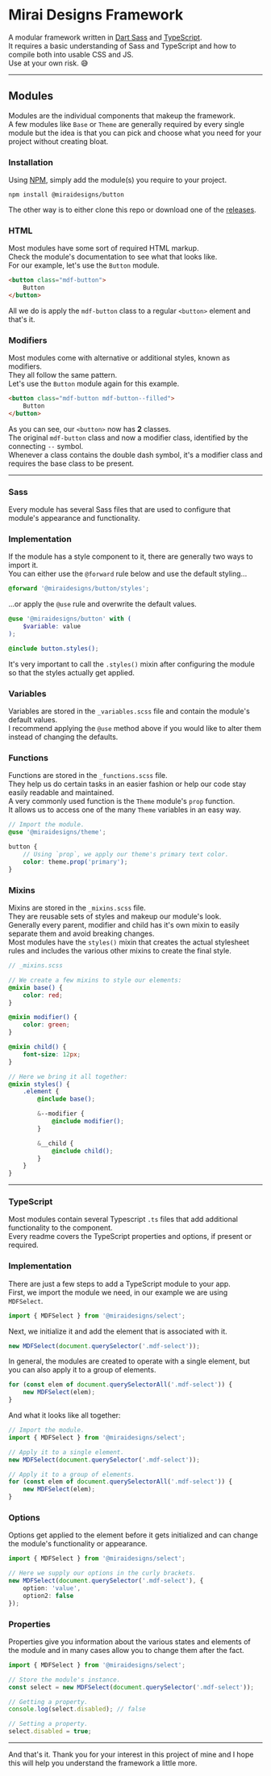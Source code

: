 # Mirai Designs Framework

A modular framework written in [Dart Sass](https://sass-lang.com/dart-sass) and [TypeScript](https://www.typescriptlang.org/).\
It requires a basic understanding of Sass and TypeScript and how to compile both into usable CSS and JS.\
Use at your own risk. :sweat_smile:

---

## Modules

Modules are the individual components that makeup the framework.\
A few modules like `Base` or `Theme` are generally required by every single module but the idea is that you can pick and choose what you need for your project without creating bloat.

### Installation

Using [NPM](https://www.npmjs.com), simply add the module(s) you require to your project.

```
npm install @miraidesigns/button
```

The other way is to either clone this repo or download one of the [releases](https://github.com/miraidesigns/mirai-designs-framework/releases).

### HTML

Most modules have some sort of required HTML markup.\
Check the module's documentation to see what that looks like.\
For our example, let's use the `Button` module.

```html
<button class="mdf-button">
    Button
</button>
```

All we do is apply the `mdf-button` class to a regular `<button>` element and that's it.

### Modifiers

Most modules come with alternative or additional styles, known as modifiers.\
They all follow the same pattern.\
Let's use the `Button` module again for this example.

```html
<button class="mdf-button mdf-button--filled">
    Button
</button>
```

As you can see, our `<button>` now has **2** classes.\
The original `mdf-button` class and now a modifier class, identified by the connecting `--` symbol.\
Whenever a class contains the double dash symbol, it's a modifier class and requires the base class to be present.

---

### Sass

Every module has several Sass files that are used to configure that module's appearance and functionality.

### Implementation

If the module has a style component to it, there are generally two ways to import it.\
You can either use the `@forward` rule below and use the default styling...

```scss
@forward '@miraidesigns/button/styles';
```

...or apply the `@use` rule and overwrite the default values.

```scss
@use '@miraidesigns/button' with (
    $variable: value
);

@include button.styles();
```

It's very important to call the `.styles()` mixin after configuring the module so that the styles actually get applied.

### Variables

Variables are stored in the `_variables.scss` file and contain the module's default values.\
I recommend applying the `@use` method above if you would like to alter them instead of changing the defaults.

### Functions

Functions are stored in the `_functions.scss` file.\
They help us do certain tasks in an easier fashion or help our code stay easily readable and maintained.\
A very commonly used function is the `Theme` module's `prop` function.\
It allows us to access one of the many `Theme` variables in an easy way.

```scss
// Import the module.
@use '@miraidesigns/theme';

button {
    // Using `prop`, we apply our theme's primary text color.
    color: theme.prop('primary');
}
```

### Mixins

Mixins are stored in the `_mixins.scss` file.\
They are reusable sets of styles and makeup our module's look.\
Generally every parent, modifier and child has it's own mixin to easily separate them and avoid breaking changes.\
Most modules have the `styles()` mixin that creates the actual stylesheet rules and includes the various other mixins to create the final style.

```scss
// _mixins.scss

// We create a few mixins to style our elements:
@mixin base() {
    color: red;
}

@mixin modifier() {
    color: green;
}

@mixin child() {
    font-size: 12px;
}

// Here we bring it all together:
@mixin styles() {
    .element {
        @include base();

        &--modifier {
            @include modifier();
        }

        &__child {
            @include child();
        }
    }
}
```

---

### TypeScript

Most modules contain several Typescript `.ts` files that add additional functionality to the component.\
Every readme covers the TypeScript properties and options, if present or required.

### Implementation

There are just a few steps to add a TypeScript module to your app.\
First, we import the module we need, in our example we are using `MDFSelect`.

```ts
import { MDFSelect } from '@miraidesigns/select';
```

Next, we initialize it and add the element that is associated with it.

```ts
new MDFSelect(document.querySelector('.mdf-select'));
```

In general, the modules are created to operate with a single element, but you can also apply it to a group of elements.

```ts
for (const elem of document.querySelectorAll('.mdf-select')) {
    new MDFSelect(elem);
}
```

And what it looks like all together:

```ts
// Import the module.
import { MDFSelect } from '@miraidesigns/select';

// Apply it to a single element.
new MDFSelect(document.querySelector('.mdf-select'));

// Apply it to a group of elements.
for (const elem of document.querySelectorAll('.mdf-select')) {
    new MDFSelect(elem);
}
```

### Options

Options get applied to the element before it gets initialized and can change the module's functionality or appearance.

```ts
import { MDFSelect } from '@miraidesigns/select';

// Here we supply our options in the curly brackets.
new MDFSelect(document.querySelector('.mdf-select'), {
    option: 'value',
    option2: false
});
```

### Properties

Properties give you information about the various states and elements of the module and in many cases allow you to change them after the fact.

```ts
import { MDFSelect } from '@miraidesigns/select';

// Store the module's instance.
const select = new MDFSelect(document.querySelector('.mdf-select'));

// Getting a property.
console.log(select.disabled); // false

// Setting a property.
select.disabled = true;
```

---

And that's it. Thank you for your interest in this project of mine and I hope this will help you understand the framework a little more. 